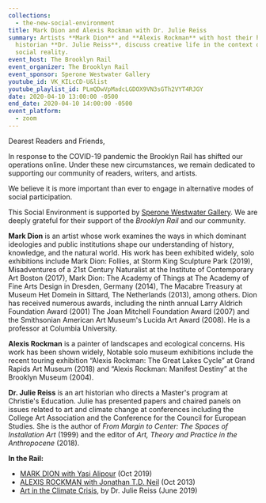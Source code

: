 ```yaml
---
collections:
  - the-new-social-environment
title: Mark Dion and Alexis Rockman with Dr. Julie Reiss
summary: Artists **Mark Dion** and **Alexis Rockman** with host their host art
  historian **Dr. Julie Reiss**, discuss creative life in the context of our new
  social reality.
event_host: The Brooklyn Rail
event_organizer: The Brooklyn Rail
event_sponsor: Sperone Westwater Gallery
youtube_id: VK_KILcCD-U&list
youtube_playlist_id: PLmQDwVpMadcLGDOX9VN3sGTh2VYT4RJGY
date: 2020-04-10 13:00:00 -0500
end_date: 2020-04-10 14:00:00 -0500
event_platform:
  - zoom
---
```


Dearest Readers and Friends,

In response to the COVID-19 pandemic the Brooklyn Rail has shifted our operations online. Under these new circumstances, we remain dedicated to supporting our community of readers, writers, and artists.

We believe it is more important than ever to engage in alternative modes of social participation.

This Social Environment is supported by  [Sperone Westwater Gallery](https://www.speronewestwater.com/). We are deeply grateful for their support of the _Brooklyn Rail_ and our community.

**Mark Dion**  is an artist whose work examines the ways in which dominant ideologies and public institutions shape our understanding of history, knowledge, and the natural world. His work has been exhibited widely, solo exhibitions include Mark Dion: Follies, at Storm King Sculpture Park (2019), Misadventures of a 21st Century Naturalist at the Institute of Contemporary Art Boston (2017), Mark Dion: The Academy of Things at The Academy of Fine Arts Design in Dresden, Germany (2014), The Macabre Treasury at Museum Het Domein in Sittard, The Netherlands (2013), among others. Dion has received numerous awards, including the ninth annual Larry Aldrich Foundation Award (2001) The Joan Mitchell Foundation Award (2007) and the Smithsonian American Art Museum's Lucida Art Award (2008). He is a professor at Columbia University.

**Alexis Rockman**  is a painter of landscapes and ecological concerns. His work has been shown widely, Notable solo museum exhibitions include the recent touring exhibition “Alexis Rockman: The Great Lakes Cycle” at Grand Rapids Art Museum (2018) and “Alexis Rockman: Manifest Destiny” at the Brooklyn Museum (2004).

**Dr. Julie Reiss** is an art historian who directs a Master's program at Christie's Education. Julie has presented papers and chaired panels on issues related to art and climate change at conferences including the College Art Association and the Conference for the Council for European Studies. She is the author of  _From Margin to Center: The Spaces of Installation Art_  (1999) and the editor of  _Art, Theory and Practice in the Anthropocene_  (2018).

**In the Rail:**

-   [MARK DION with Yasi Alipour](https://brooklynrail.org/2019/10/art/MARK-DION-with-Yasi-Alipour) (Oct 2019)
-   [ALEXIS ROCKMAN with Jonathan T.D. Neil](https://brooklynrail.org/2013/10/art/alexis-rockman-with-jonathan-t-d-neil) (Oct 2013)
-   [Art in the Climate Crisis](https://brooklynrail.org/2019/06/editorsmessage/Art-in-the-Climate-Crisis), by Dr. Julie Reiss (June 2019)